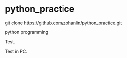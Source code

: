 # python_practice

git clone https://github.com/zohanlin/python_practice.git

python programming

Test.

Test in PC.
